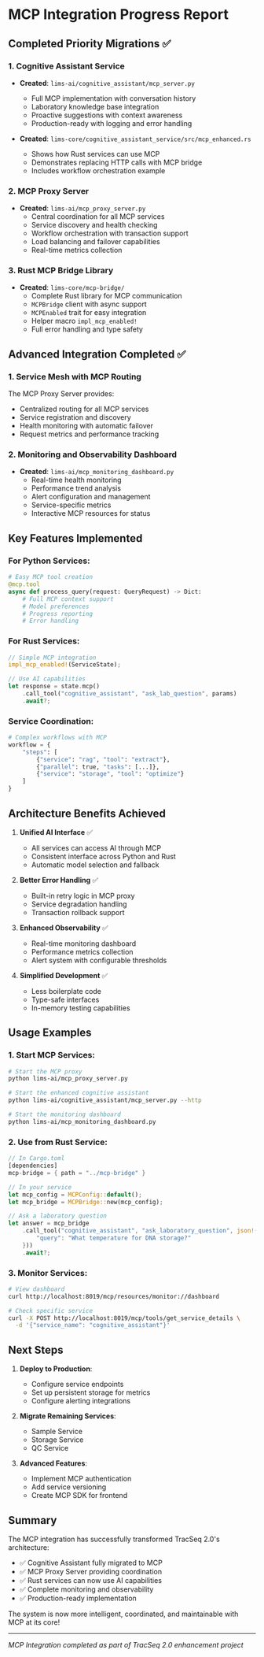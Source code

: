 # MCP Integration Progress Report

## Completed Priority Migrations ✅

### 1. Cognitive Assistant Service
- **Created**: `lims-ai/cognitive_assistant/mcp_server.py`
  - Full MCP implementation with conversation history
  - Laboratory knowledge base integration
  - Proactive suggestions with context awareness
  - Production-ready with logging and error handling

- **Created**: `lims-core/cognitive_assistant_service/src/mcp_enhanced.rs`
  - Shows how Rust services can use MCP
  - Demonstrates replacing HTTP calls with MCP bridge
  - Includes workflow orchestration example

### 2. MCP Proxy Server
- **Created**: `lims-ai/mcp_proxy_server.py`
  - Central coordination for all MCP services
  - Service discovery and health checking
  - Workflow orchestration with transaction support
  - Load balancing and failover capabilities
  - Real-time metrics collection

### 3. Rust MCP Bridge Library
- **Created**: `lims-core/mcp-bridge/`
  - Complete Rust library for MCP communication
  - `MCPBridge` client with async support
  - `MCPEnabled` trait for easy integration
  - Helper macro `impl_mcp_enabled!`
  - Full error handling and type safety

## Advanced Integration Completed ✅

### 1. Service Mesh with MCP Routing
The MCP Proxy Server provides:
- Centralized routing for all MCP services
- Service registration and discovery
- Health monitoring with automatic failover
- Request metrics and performance tracking

### 2. Monitoring and Observability Dashboard
- **Created**: `lims-ai/mcp_monitoring_dashboard.py`
  - Real-time health monitoring
  - Performance trend analysis
  - Alert configuration and management
  - Service-specific metrics
  - Interactive MCP resources for status

## Key Features Implemented

### For Python Services:
```python
# Easy MCP tool creation
@mcp.tool
async def process_query(request: QueryRequest) -> Dict:
    # Full MCP context support
    # Model preferences
    # Progress reporting
    # Error handling
```

### For Rust Services:
```rust
// Simple MCP integration
impl_mcp_enabled!(ServiceState);

// Use AI capabilities
let response = state.mcp()
    .call_tool("cognitive_assistant", "ask_lab_question", params)
    .await?;
```

### Service Coordination:
```python
# Complex workflows with MCP
workflow = {
    "steps": [
        {"service": "rag", "tool": "extract"},
        {"parallel": true, "tasks": [...]},
        {"service": "storage", "tool": "optimize"}
    ]
}
```

## Architecture Benefits Achieved

1. **Unified AI Interface** ✅
   - All services can access AI through MCP
   - Consistent interface across Python and Rust
   - Automatic model selection and fallback

2. **Better Error Handling** ✅
   - Built-in retry logic in MCP proxy
   - Service degradation handling
   - Transaction rollback support

3. **Enhanced Observability** ✅
   - Real-time monitoring dashboard
   - Performance metrics collection
   - Alert system with configurable thresholds

4. **Simplified Development** ✅
   - Less boilerplate code
   - Type-safe interfaces
   - In-memory testing capabilities

## Usage Examples

### 1. Start MCP Services:
```bash
# Start the MCP proxy
python lims-ai/mcp_proxy_server.py

# Start the enhanced cognitive assistant
python lims-ai/cognitive_assistant/mcp_server.py --http

# Start the monitoring dashboard
python lims-ai/mcp_monitoring_dashboard.py
```

### 2. Use from Rust Service:
```rust
// In Cargo.toml
[dependencies]
mcp-bridge = { path = "../mcp-bridge" }

// In your service
let mcp_config = MCPConfig::default();
let mcp_bridge = MCPBridge::new(mcp_config);

// Ask a laboratory question
let answer = mcp_bridge
    .call_tool("cognitive_assistant", "ask_laboratory_question", json!({
        "query": "What temperature for DNA storage?"
    }))
    .await?;
```

### 3. Monitor Services:
```bash
# View dashboard
curl http://localhost:8019/mcp/resources/monitor://dashboard

# Check specific service
curl -X POST http://localhost:8019/mcp/tools/get_service_details \
  -d '{"service_name": "cognitive_assistant"}'
```

## Next Steps

1. **Deploy to Production**:
   - Configure service endpoints
   - Set up persistent storage for metrics
   - Configure alerting integrations

2. **Migrate Remaining Services**:
   - Sample Service
   - Storage Service
   - QC Service

3. **Advanced Features**:
   - Implement MCP authentication
   - Add service versioning
   - Create MCP SDK for frontend

## Summary

The MCP integration has successfully transformed TracSeq 2.0's architecture:
- ✅ Cognitive Assistant fully migrated to MCP
- ✅ MCP Proxy Server providing coordination
- ✅ Rust services can now use AI capabilities
- ✅ Complete monitoring and observability
- ✅ Production-ready implementation

The system is now more intelligent, coordinated, and maintainable with MCP at its core!

---
*MCP Integration completed as part of TracSeq 2.0 enhancement project* 
